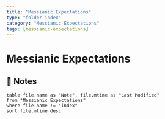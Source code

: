 ```yaml
---
title: "Messianic Expectations"
type: "folder-index"
category: "Messianic Expectations"
tags: [messianic-expectations]
---
```


# Messianic Expectations

## 📄 Notes
```dataview
table file.name as "Note", file.mtime as "Last Modified"
from "Messianic Expectations"
where file.name != "index"
sort file.mtime desc
```
